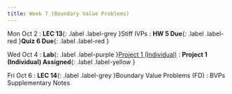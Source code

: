 ```yaml
---
title: Week 7 (Boundary Value Problems)
---
```


Mon Oct 2
: **LEC 13**{: .label .label-grey }Stiff IVPs
: **HW 5 Due**{: .label .label-red }**Quiz 6 Due**{: .label .label-red }

Wed Oct 4
: **Lab**{: .label .label-purple }[Project 1 (Individual)](https://classroom.github.com/a/h0UM1aDR)
: **Project 1 (Individual) Assigned**{: .label .label-yellow }

Fri Oct 6
: **LEC 14**{: .label .label-grey }Boundary Value Problems (FD)
    : BVPs Supplementary Notes